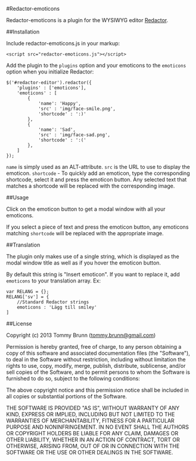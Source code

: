#Redactor-emoticons

Redactor-emoticons is a plugin for the WYSIWYG editor [Redactor](http://imperavi.com/redactor/).

##Installation

Include redactor-emoticons.js in your markup:

    <script src="redactor-emoticons.js"></script>

Add the plugin to the `plugins` option and your emoticons to the `emoticons` option when you initialize Redactor:

    $('#redactor-editor').redactor({
        'plugins' : ['emoticons'],
        'emoticons' : [
            {
                'name': 'Happy',
                'src' : 'img/face-smile.png',
                'shortcode' : ':)'
            },
            {
                'name': 'Sad',
                'src' : 'img/face-sad.png',
                'shortcode' : ':('
            },
        ]
    });

`name` is simply used as an ALT-attribute.
`src` is the URL to use to display the emoticon.
`shortcode` - To quickly add an emoticon, type the corresponding shortcode, select it and press the emoticon button. Any selected text that matches a shortcode will be replaced with the corresponding image.

##Usage

Click on the emoticon button to get a modal window with all your emoticons.

If you select a piece of text and press the emoticon button, any emoticons matching `shortcode` will be replaced with the appropriate image.

##Translation

The plugin only makes use of a single string, which is displayed as the modal window title as well as if you hover the emoticon button.

By default this string is "Insert emoticon". If you want to replace it, add `emoticons` to your translation array. Ex:

    var RELANG = {};
    RELANG['sv'] = {
        //Standard Redactor strings
        emoticons : 'Lägg till smiley'
    ]

##License

Copyright (c) 2013 Tommy Brunn (tommy.brunn@gmail.com)

Permission is hereby granted, free of charge, to any person obtaining a copy of this software and associated documentation files (the "Software"), to deal in the Software without restriction, including without limitation the rights to use, copy, modify, merge, publish, distribute, sublicense, and/or sell copies of the Software, and to permit persons to whom the Software is furnished to do so, subject to the following conditions:

The above copyright notice and this permission notice shall be included in all copies or substantial portions of the Software.

THE SOFTWARE IS PROVIDED "AS IS", WITHOUT WARRANTY OF ANY KIND, EXPRESS OR IMPLIED, INCLUDING BUT NOT LIMITED TO THE WARRANTIES OF MERCHANTABILITY, FITNESS FOR A PARTICULAR PURPOSE AND NONINFRINGEMENT. IN NO EVENT SHALL THE AUTHORS OR COPYRIGHT HOLDERS BE LIABLE FOR ANY CLAIM, DAMAGES OR OTHER LIABILITY, WHETHER IN AN ACTION OF CONTRACT, TORT OR OTHERWISE, ARISING FROM, OUT OF OR IN CONNECTION WITH THE SOFTWARE OR THE USE OR OTHER DEALINGS IN THE SOFTWARE.
  
    